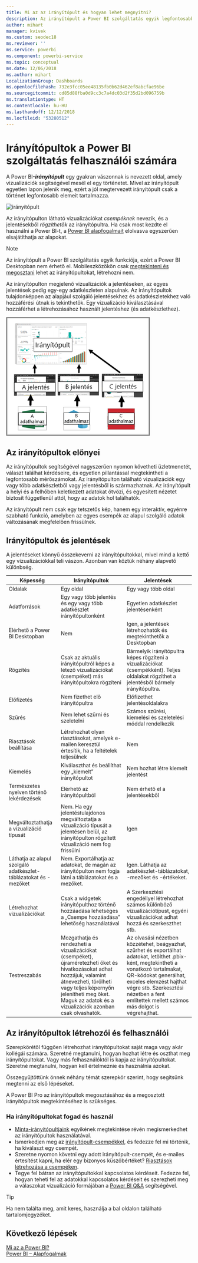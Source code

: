 ```yaml
---
title: Mi az az irányítópult és hogyan lehet megnyitni?
description: Az irányítópult a Power BI szolgáltatás egyik legfontosabb funkciója.
author: mihart
manager: kvivek
ms.custom: seodec18
ms.reviewer: ''
ms.service: powerbi
ms.component: powerbi-service
ms.topic: conceptual
ms.date: 12/06/2018
ms.author: mihart
LocalizationGroup: Dashboards
ms.openlocfilehash: 732e3fcc05ee48135fb0b62d462ef8abcfae96be
ms.sourcegitcommit: cd85d88fba0d9cc3c7a4dc03d2f35d2bd096759b
ms.translationtype: HT
ms.contentlocale: hu-HU
ms.lasthandoff: 12/12/2018
ms.locfileid: "53280512"
---
```

# <a name="dashboards-for-power-bi-service-consumers"></a>Irányítópultok a Power BI szolgáltatás felhasználói számára

A Power BI-***irányítópult*** egy gyakran vászonnak is nevezett oldal, amely vizualizációk segítségével mesél el egy történetet. Mivel az irányítópult egyetlen lapon jelenik meg, ezért a jól megtervezett irányítópult csak a történet legfontosabb elemeit tartalmazza.

![irányítópult](media/end-user-dashboards/power-bi-dashboard2.png)

Az irányítópulton látható vizualizációkat *csempéknek* nevezik, és a jelentésekből *rögzíthetők* az irányítópultra. Ha csak most kezdte el használni a Power BI-t, a [Power BI alapfogalmait](end-user-basic-concepts.md) elolvasva egyszerűen elsajátíthatja az alapokat.

> [!NOTE]
> Az irányítópult a Power BI szolgáltatás egyik funkciója, ezért a Power BI Desktopban nem érhető el. Mobileszközökön csak [megtekinteni és megosztani](mobile/mobile-apps-view-dashboard.md) lehet az irányítópultokat, létrehozni nem.
> 
> 

Az irányítópulton megjelenő vizualizációk a jelentéseken, az egyes jelentések pedig egy-egy adatkészleten alapulnak. Az irányítópultok tulajdonképpen az alapjául szolgáló jelentésekhez és adatkészletekhez való hozzáférési útnak is tekinthetők. Egy vizualizáció kiválasztásával hozzáférhet a létrehozásához használt jelentéshez (és adatkészlethez).

![az irányítópultok, jelentések és adatkészletek közötti kapcsolatot megjelenítő diagram](media/end-user-dashboards/power-bi-diagram.png)

## <a name="advantages-of-dashboards"></a>Az irányítópultok előnyei
Az irányítópultok segítségével nagyszerűen nyomon követheti üzletmenetét, választ találhat kérdéseire, és egyetlen pillantással megtekintheti a legfontosabb mérőszámokat. Az irányítópulton található vizualizációk egy vagy több adatkészletből vagy jelentésből is származhatnak. Az irányítópult a helyi és a felhőben keletkezett adatokat ötvözi, és egyesített nézetet biztosít függetlenül attól, hogy az adatok hol találhatók.

Az irányítópult nem csak egy tetszetős kép, hanem egy interaktív, egyénre szabható funkció, amelyben az egyes csempék az alapul szolgáló adatok változásának megfelelően frissülnek.

## <a name="dashboards-versus-reports"></a>Irányítópultok és jelentések
A jelentéseket könnyű összekeverni az irányítópultokkal, mivel mind a kettő egy vizualizációkkal teli vászon. Azonban van köztük néhány alapvető különbség.

| **Képesség** | **Irányítópultok** | **Jelentések** |
| --- | --- | --- |
| Oldalak |Egy oldal |Egy vagy több oldal |
| Adatforrások |Egy vagy több jelentés és egy vagy több adatkészlet irányítópultonként |Egyetlen adatkészlet jelentésenként |
| Elérhető a Power BI Desktopban |Nem |Igen, a jelentések létrehozhatók és megtekinthetők a Desktopban |
| Rögzítés |Csak az aktuális irányítópultról képes a létező vizualizációkat (csempéket) más irányítópultokra rögzíteni |Bármelyik irányítópultra képes rögzíteni a vizualizációkat (csempékként). Teljes oldalakat rögzíthet a jelentésből bármely irányítópultra. |
| Előfizetés |Nem fizethet elő irányítópultra |Előfizethet jelentésoldalakra |
| Szűrés |Nem lehet szűrni és szeletelni |Számos szűrési, kiemelési és szeletelési móddal rendelkezik |
| Riasztások beállítása |Létrehozhat olyan riasztásokat, amelyek e-mailen keresztül értesítik, ha a feltételek teljesülnek |Nem |
| Kiemelés |Kiválaszthat és beállíthat egy „kiemelt” irányítópultot |Nem hozhat létre kiemelt jelentést |
| Természetes nyelven történő lekérdezések |Elérhető az irányítópultból |Nem érhető el a jelentésekből |
| Megváltoztathatja a vizualizáció típusát |Nem. Ha egy jelentéstulajdonos megváltoztatja a vizualizáció típusát a jelentésen belül, az irányítópulton rögzített vizualizáció nem fog frissülni |Igen |
| Láthatja az alapul szolgáló adatkészlet-táblázatokat és -mezőket |Nem. Exportálhatja az adatokat, de magán az irányítópulton nem fogja látni a táblázatokat és a mezőket. |Igen. Láthatja az adatkészlet-táblázatokat, -mezőket és -értékeket. |
| Létrehozhat vizualizációkat |Csak a widgetek irányítópulthoz történő hozzáadása lehetséges a „Csempe hozzáadása” lehetőség használatával |A Szerkesztési engedéllyel létrehozhat számos különböző vizualizációtípust, egyéni vizualizációkat adhat hozzá és szerkeszthet stb. |
| Testreszabás |Mozgathatja és rendezheti a vizualizációkat (csempéket), újraméretezheti őket és hivatkozásokat adhat hozzájuk, valamint átnevezheti, törölheti vagy teljes képernyőn jelenítheti meg őket. Maguk az adatok és a vizualizációk azonban csak olvashatók. |Az olvasási nézetben közzétehet, beágyazhat, szűrhet és exportálhat adatokat, letölthet .pbix-ként, megtekintheti a vonatkozó tartalmakat, QR-kódokat generálhat, exceles elemzést hajthat végre stb.  Szerkesztési nézetben a fent említettek mellett számos más dolgot is végrehajthat. |

## <a name="dashboard-creators-and-dashboard-consumers"></a>Az irányítópultok létrehozói és felhasználói
Szerepkörétől függően létrehozhat irányítópultokat saját maga vagy akár kollégái számára. Szeretné megtanulni, hogyan hozhat létre és oszthat meg irányítópultokat. Vagy más felhasználóktól is kapja az irányítópultokat. Szeretné megtanulni, hogyan kell értelmeznie és használnia azokat.

Összegyűjtöttünk önnek néhány témát szerepkör szerint, hogy segítsünk megtenni az első lépéseket.

A Power BI Pro az irányítópultok megosztásához és a megosztott irányítópultok megtekintéséhez is szükséges.

### <a name="if-you-will-be-receiving-and-consuming-dashboards"></a>Ha irányítópultokat fogad és használ
* [Minta-irányítópultjaink](../sample-tutorial-connect-to-the-samples.md) egyikének megtekintése révén megismerkedhet az irányítópultok használatával.
* Ismerkedjen meg az [irányítópult-csempékkel](end-user-tiles.md), és fedezze fel mi történik, ha kiválaszt egy csempét.
* Szeretne nyomon követni egy adott irányítópult-csempét, és e-mailes értesítést kapni, ha elér egy bizonyos küszöbértéket? [Riasztások létrehozása a csempéken](end-user-alerts.md).
* Tegye fel bátran az irányítópultokkal kapcsolatos kérdéseit. Fedezze fel, hogyan teheti fel az adatokkal kapcsolatos kérdéseit és szerezheti meg a válaszokat vizualizáció formájában a [Power BI Q&A](end-user-q-and-a.md) segítségével.

> [!TIP]
> Ha nem találta meg, amit keres, használja a bal oldalon található tartalomjegyzéket.
> 

## <a name="next-steps"></a>Következő lépések
[Mi az a Power BI?](../power-bi-overview.md)  
[Power BI – Alapfogalmak](end-user-basic-concepts.md)  